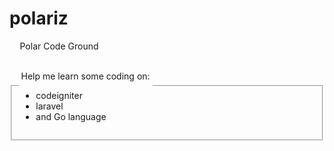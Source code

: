 # polariz

<fieldset>
<legend>Polar Code Ground<legend>
<br>
<p>Help me learn some coding on:<p>
<ul>
<li>codeigniter</li>
<li>laravel</li>
<li> and Go language </li>
</ul>
</fieldset>
